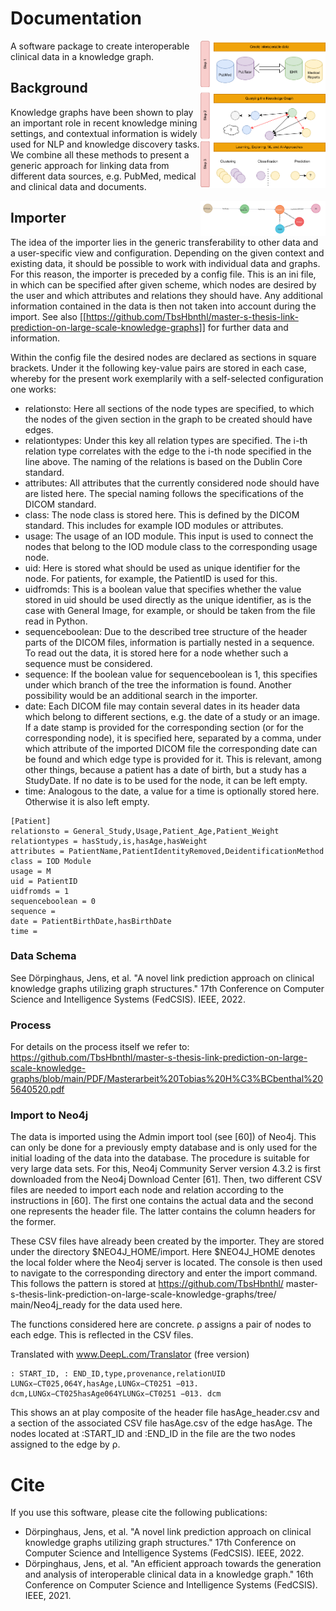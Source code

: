 # Documentation

<img src="abb/Bioinf.png" align="right" width="400" alt="Drawing" style="float:right;width: 200px;"/>

A software package to create interoperable clinical data in a knowledge graph.

## Background

Knowledge graphs have been shown to play an important role in recent knowledge mining settings, and contextual information is widely used for NLP and knowledge discovery tasks. We combine all these methods to present a generic approach for linking data from different data sources, e.g. PubMed, medical and clinical data and documents.

<img src="abb/exg.png" align="right" width="200" alt="Drawing" style="float:right;width: 200px;"/>

## Importer

The idea of the importer lies in the generic transferability to other data and a user-specific view and configuration. Depending on the given context and existing data, it should be possible to work with individual data and graphs. For this reason, the importer is preceded by a config file. This is an ini file, in which can be specified after given scheme, which nodes are desired by the user and which attributes and relations they should have. Any additional information contained in the data is then not taken into account during the import. See also [[https://github.com/TbsHbnthl/master-s-thesis-link-prediction-on-large-scale-knowledge-graphs]] for further data and information.

Within the config file the desired nodes are declared as sections in square brackets. Under it the following key-value pairs are stored in each case, whereby for the present work exemplarily with a self-selected configuration one works:

* relationsto: Here all sections of the node types are specified, to which the nodes of the given section in the graph to be created should have edges.
* relationtypes: Under this key all relation types are specified. The i-th relation type correlates with the edge to the i-th node specified in the line above. The naming of the relations is based on the Dublin Core standard.
* attributes: All attributes that the currently considered node should have are listed here. The special naming follows the specifications of the DICOM standard.
* class: The node class is stored here. This is defined by the DICOM standard. This includes for example IOD modules or attributes. 
* usage: The usage of an IOD module. This input is used to connect the nodes that belong to the IOD module class to the corresponding usage node.
* uid: Here is stored what should be used as unique identifier for the node. For patients, for example, the PatientID is used for this.
* uidfromds: This is a boolean value that specifies whether the value stored in uid should be used directly as the unique identifier, as is the case with General Image, for example, or should be taken from the file read in Python. 
* sequenceboolean: Due to the described tree structure of the header parts of the DICOM files, information is partially nested in a sequence. To read out the data, it is stored here for a node whether such a sequence must be considered.
* sequence: If the boolean value for sequenceboolean is 1, this specifies under which branch of the tree the information is found. Another possibility would be an additional search in the importer. 
* date: Each DICOM file may contain several dates in its header data which belong to different sections, e.g. the date of a study or an image. If a date stamp is provided for the corresponding section (or for the corresponding node), it is specified here, separated by a comma, under which attribute of the imported DICOM file the corresponding date can be found and which edge type is provided for it. This is relevant, among other things, because a patient has a date of birth, but a study has a StudyDate. If no date is to be used for the node, it can be left empty.
* time: Analogous to the date, a value for a time is optionally stored here. Otherwise it is also left empty.


```
[Patient]
relationsto = General_Study,Usage,Patient_Age,Patient_Weight
relationtypes = hasStudy,is,hasAge,hasWeight
attributes = PatientName,PatientIdentityRemoved,DeidentificationMethod
class = IOD Module
usage = M
uid = PatientID
uidfromds = 1
sequenceboolean = 0
sequence =
date = PatientBirthDate,hasBirthDate
time =
```

### Data Schema

See Dörpinghaus, Jens, et al. "A novel link prediction approach on clinical knowledge graphs utilizing graph structures." 17th Conference on Computer Science and Intelligence Systems (FedCSIS). IEEE, 2022.

### Process

For details on the process itself we refer to: https://github.com/TbsHbnthl/master-s-thesis-link-prediction-on-large-scale-knowledge-graphs/blob/main/PDF/Masterarbeit%20Tobias%20H%C3%BCbenthal%205640520.pdf

### Import to Neo4j

The data is imported using the Admin import tool (see [60]) of Neo4j. This can only be done for a previously empty database and is only used for the initial loading of the data into the database. The procedure is suitable for very large data sets. For this, Neo4j Community Server version 4.3.2 is first downloaded from the Neo4j Download Center [61]. Then, two different CSV files are needed to import each node and relation according to the instructions in [60]. The first one contains the actual data and the second one represents the header file. The latter contains the column headers for the former.

These CSV files have already been created by the importer. They are stored under the directory $NEO4J_HOME/import. Here $NEO4J_HOME denotes the local folder where the Neo4j server is located. The console is then used to navigate to the corresponding directory and enter the import command. This follows the pattern is stored at https://github.com/TbsHbnthl/ master-s-thesis-link-prediction-on-large-scale-knowledge-graphs/tree/ main/Neo4j_ready for the data used here.

The functions considered here are concrete. ρ assigns a pair of nodes to each edge. This is reflected in the CSV files. 

Translated with www.DeepL.com/Translator (free version)
```
: START_ID, : END_ID,type,provenance,relationUID
LUNGx−CT025,064Y,hasAge,LUNGx−CT0251 −013. dcm,LUNGx−CT025hasAge064YLUNGx−CT0251 −013. dcm
```
This shows an at play composite of the header file hasAge_header.csv and a section of the associated CSV file hasAge.csv of the edge hasAge. The nodes located at :START_ID and :END_ID in the file are the two nodes assigned to the edge by ρ.

# Cite

If you use this software, please cite the following publications:
* Dörpinghaus, Jens, et al. "A novel link prediction approach on clinical knowledge graphs utilizing graph structures." 17th Conference on Computer Science and Intelligence Systems (FedCSIS). IEEE, 2022.
* Dörpinghaus, Jens, et al. "An efficient approach towards the generation and analysis of interoperable clinical data in a knowledge graph." 16th Conference on Computer Science and Intelligence Systems (FedCSIS). IEEE, 2021.
